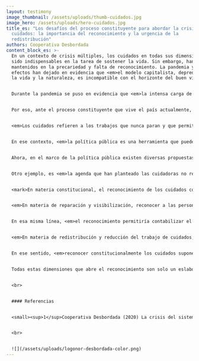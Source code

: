 ```yaml
---
layout: testimony
image_thumbnail: /assets/uploads/thumb-cuidados.jpg
image_hero: /assets/uploads/hero-cuidados.jpg
title_es: "Los desafíos del proceso constituyente para abordar la crisis de los
  cuidados: la importancia del reconocimiento y la urgencia de la
  redistribución"
authors: Cooperativa Desbordada
content_block_es: >-
  En un contexto de crisis múltiples, los cuidados en todas sus dimensiones han
  sido indispensables en la tarea de sostener la vida. Sin embargo, han sido
  mantenidos en la precariedad y falta de reconocimiento. La pandemia y sus
  efectos han dejado en evidencia que <em>el modelo capitalista, depredador de
  la vida y la naturaleza, es incompatible con el horizonte del buen vivir.</em>


  Durante la pandemia se puso en evidencia que <em>la intensa carga de trabajo de cuidados no remunerados al interior de los hogares es sostenida principalmente en los hombros de cuerpos feminizados</em> y fue intensificada, además, por el cierre de las escuelas y por la mayor demanda de cuidados de la salud producto del virus. Asimismo, se constató que existen trabajos que están más expuestos al desarrollarse en el marco de la informalidad, como es el caso de las trabajadoras de casa particular.


  Por eso, ante el proceso constituyente que vive el país actualmente, <em>los cuidados deben ser un eje fundamental de la nueva sociedad que se busca construir.</em> En ese sentido, es necesario asumir que las personas no son independientes sino, muy por el contrario, interdependientes y ecodependientes, es decir, que necesitan de otras personas y de la Naturaleza para vivir. 


  <em>Los cuidados refieren a los trabajos que nunca paran y que permiten sostener la vida, que se realizan tanto dentro como fuera del hogar, a cambio o no de un salario.</em> Se trata de labores presentes a lo largo de todo el ciclo de vida: del cuidado de la infancia, de personas dependientes y mayores, la salud y la educación y de todas las actividades de trabajo doméstico necesarias cotidianamente. Se trata del cuidado de los animales y la Naturaleza, de los territorios y la defensa de las aguas y de la lucha por los derechos sexuales y reproductivos, igual que para el autocuidado. Se trata también de las estrategias de resistencia y protección colectiva entre mujeres, lesbianas y disidencias, entre muchas otras expresiones cotidianas.


  En ese contexto, <em>la política pública es una herramienta que puede incidir en enfrentar la crisis de los cuidados, pero la magnitud de esta crisis excede las posibilidades de ser abordada solo a través de este mecanismo.</em> Porque cuando se habla de cuidados también se incluyen otras muchas dimensiones que han estado fuera de su ámbito de aplicación; como la defensa de los territorios y las aguas, el trabajo de cooperativas de abastecimiento local o a las redes de defensa de las disidencias sexo-genéricas.


  Ahora, en el marco de la política pública existen diversas propuestas en torno al cuidado remunerado y no remunerado que se pueden rescatar desde las organizaciones de cuidadoras y los movimientos feministas. Por ejemplo, <em>las trabajadoras de casa particular han estado levantando una agenda incansable, incluso antes de la pandemia,</em> para promover su formalización, ser consideradas como trabajadoras de igual categoría al empleo asalariado, acceder al seguro de desempleo y, en general, mejorar sus condiciones laborales.


  Otro ejemplo, es <em>la agenda que han planteado las cuidadoras no remuneradas respecto a la necesidad de un sistema plurinacional de cuidados.</em> En este caso, puede reconocerse que existe un trabajo a escala local, en el que las cooperativas y organizaciones de cuidadoras han presentado propuestas concretas a los municipios sobre un abordaje de los cuidados que se ajuste a las necesidades reales de cuidadoras y dependientes. <em>A escala nacional, es posible esbozar propuestas que aborden una visión integral de los cuidados en todo el territorio, en las que el gobierno central pueda destinar recursos a los cuidados, considerándolos como un cuarto pilar de la protección social y ya no solo como una política aislada.</em>


  <mark>En materia constitucional, el reconocimiento de los cuidados como principio y como derecho fundamental permite avanzar en varias dimensiones.</mark> En primer lugar, aporta a la reparación y visibilización de un trabajo desvalorizado por el Estado en toda su historia. En segundo lugar, dando espacio para la generación de políticas que permitan redistribuir y reducir el tiempo de cuidados que ocupan los cuerpos feminizados actualmente.


  <em>En materia de reparación y visibilización, reconocer a las personas que cuidan –remunerada y no remuneradamente– como trabajadoras permite problematizar, por ejemplo, la clasificación que tienen para ser titulares de derechos sociales.</em> Hasta ahora la idea de que las personas que cuidan no remuneradamente son inactivas o que no trabajan proviene de una <em>visión androcéntrica del trabajo.</em> La realidad es que esta clasificación es bastante tramposa ya que incluso después de los 70 años, las mujeres llegan a trabajar en promedio más de 40 horas semanales, principalmente en horas dedicadas al trabajo doméstico y de cuidados. <em>En la práctica, no se jubilan nunca de sus funciones.<sup>1</sup></em>


  En esa misma línea, <em>el reconocimiento permitiría contabilizar el Trabajo Doméstico No Remunerado</em> en Encuestas de Uso del Tiempo (EUT) periódicas y levantar la Cuenta Satélite del Trabajo Doméstico No Remunerado para medir la producción fuera de los sistemas de cuentas nacionales. Recién este año se realizó en Chile un cálculo respaldado por el órgano rector de las cuentas nacionales, el Banco Central, pero producto de la falta de continuidad de las EUT no es un ejercicio que se pueda hacer anualmente de manera sistemática. Según este estudio, el valor de este trabajo alcanzó un 25,6% del Producto Interno Bruto (PIB). Estos cálculos no son un ejercicio meramente simbólico. Reconocer y valorar estas labores es un primer paso para priorizarlas en las políticas públicas, sobre todo ante la necesidad urgente de políticas contracíclicas para enfrentar la crisis económica, sanitaria y social que ha provocado la pandemia. 


  <em>En materia de redistribución y reducción del trabajo de cuidados, con el debate constitucional se puede ahondar en las nociones de políticas sobre la provisión de cuidados.</em> En Chile, la responsabilidad principal de proveer cuidado se concentra en los hogares, y dentro de ellos, en los cuerpos feminizados, independiente de su situación laboral. <em>Para buscar una distribución equitativa de los cuidados, es necesario que la discusión sobre la organización social de los cuidados, los entienda como un derecho y  no se base en la capacidad de pago de los servicios de cuidado en el mercado.</em> En ese sentido, el reconocimiento constitucional podría permitir abordar políticas efectivas de corresponsabilidad de los cuidados y salir del esquema maternalista en el que se han pensado desde el Estado.


  En ese sentido, <em>reconocer constitucionalmente los cuidados supone también reconocer los aportes de años de lucha feminista que han señalado que los cuidados no son un asunto privado, sino que, por el contrario, convoca a la sociedad en todos sus niveles. El reconocimiento constitucional puede ser una puerta a la proyección de un sistema plurinacional de cuidados.</em> Una propuesta que ha surgido desde los movimientos feministas y que pone en el centro el reconocimiento de las experiencias de las comunidades, las cuales han resistido a través de los cuidados a un sistema que les ha atacado sistemáticamente. Estas reflexiones parten por comprender, reconocer y visibilizar las redes de cuidados que se traman en los territorios. En ese sentido, <em>el reconocimiento constitucional podría traer también la oportunidad de redireccionar los ejes de accióna necesidades diversas, con perspectiva local.</em>


  Todas estas dimensiones que abre el reconocimiento son solo un eslabón en el proceso de entender las actividades relacionadas a los <em>cuidados como la base del funcionamiento económico.</em> El desafío es girar hacia formas de consumo, producción y reproducción realmente transformadoras que posibiliten vidas dignas y sostenibles. Para ello es clave reconocer el rol de los trabajos de cuidados en el bienestar social, quitar espacio a los mercados capitalistas y generar modos de producción local acordes a las necesidades vitales de la mayoría. 


  <br>


  #### Referencias


  <small><sup>1</sup>Cooperativa Desbordada (2020) La crisis del sistema de pensiones chileno: una mirada desde la economía feminista.</small>


  <br>


  ![](/assets/uploads/logonor-desbordada-color.png)
---
```

